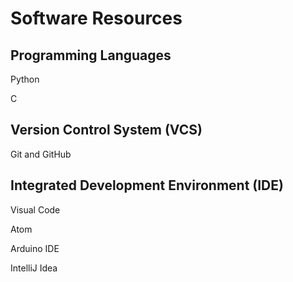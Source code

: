 # Software Resources

## Programming Languages

Python

C

## Version Control System (VCS)

Git and GitHub

## Integrated Development Environment (IDE)

Visual Code

Atom

Arduino IDE

IntelliJ Idea
